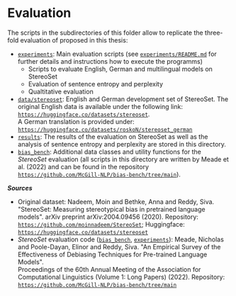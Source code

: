 
# Evaluation

The scripts in the subdirectories of this folder allow to replicate the three-fold evaluation of proposed in this thesis:

- [`experiments`](experiments): Main evaluation scripts  (see [`experiments/README.md`](experiments/README.md`) for further details and instructions how to execute the programms)
  - Scripts to evaluate English, German and multilingual models on StereoSet
  - Evaluation of sentence entropy and perplexity
  - Qualtitative evaluation
- [`data/stereoset`](data/stereoset): English and German development set of StereoSet. The original English data is available under the following link: [`https://huggingface.co/datasets/stereoset`](https://huggingface.co/datasets/stereoset).  
  A German translation is provided under: [`https://huggingface.co/datasets/roskoN/stereoset_german`](https://huggingface.co/datasets/roskoN/stereoset_german)
- [`results`](results): The results of the evaluation on StereoSet as well as the analysis of sentence entropy and perplexity are stored in this directory.
- [`bias_bench`](bias_bench): Additional data classes and utility functions for the *StereoSet* evaluation
  (all scripts in this directory are written by Meade et al. (2022) and can be found in the repository [`https://github.com/McGill-NLP/bias-bench/tree/main`](https://github.com/McGill-NLP/bias-bench/tree/main)).

***Sources***
- Original dataset: Nadeem, Moin and Bethke, Anna and Reddy, Siva. "StereoSet: Measuring stereotypical bias in pretrained language models". arXiv preprint arXiv:2004.09456 (2020).
  Repository: [`https://github.com/moinnadeem/StereoSet`](https://github.com/moinnadeem/StereoSet); Huggingface: [`https://huggingface.co/datasets/stereoset`](https://huggingface.co/datasets/stereoset)
- *StereoSet* evaluation code ([`bias_bench`](bias_bench), [`experiments`](experiments)):
  Meade, Nicholas  and Poole-Dayan, Elinor  and Reddy, Siva. "An Empirical Survey of the Effectiveness of Debiasing Techniques for Pre-trained Language Models".  
  Proceedings of the 60th Annual Meeting of the Association for Computational Linguistics (Volume 1: Long Papers) (2022).
  Repository: [`https://github.com/McGill-NLP/bias-bench/tree/main`](https://github.com/McGill-NLP/bias-bench/tree/main)
